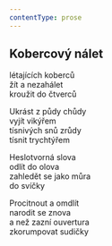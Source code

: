 ```yaml
---
contentType: prose
---
```


## Kobercový nálet

létajících koberců  
žít a nezahálet  
kroužit do čtverců

Ukrást z půdy chůdy  
vyjít vikýřem  
tísnivých snů zrůdy  
tísnit trychtýřem

Heslotvorná slova  
odlít do olova  
zahledět se jako můra  
do svíčky

Procitnout a omdlít  
narodit se znova  
a než zazní ouvertura  
zkorumpovat sudičky

